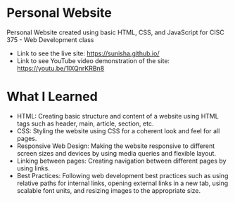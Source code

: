 
# Personal Website

Personal Website created using basic HTML, CSS, and JavaScript for CISC 375 - Web Development class

* Link to see the live site: https://sunisha.github.io/
* Link to see YouTube video demonstration of the site: https://youtu.be/1IXQnrKRBn8

# What I Learned

* HTML: Creating basic structure and content of a website using HTML tags such as header, main, article, section, etc.
* CSS: Styling the website using CSS for a coherent look and feel for all pages.
* Responsive Web Design: Making the website responsive to different screen sizes and devices by using media queries and flexible layout.
* Linking between pages: Creating navigation between different pages by using links.
* Best Practices: Following web development best practices such as using relative paths for internal links, opening external links in a new tab, using scalable font units, and resizing images to the appropriate size.
